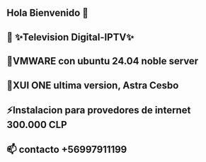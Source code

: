 ## Hola Bienvenido 👋
## 🔭 ✨Television Digital-IPTV✨
## 🌱VMWARE con ubuntu 24.04 noble server 
## 🤔XUI ONE ultima version, Astra Cesbo 
## ⚡Instalacion para provedores de internet 300.000 CLP 
## 📫 contacto +56997911199
<!--
**GerardoSystem0o0/GerardoSystem0o0** .

- 🔭 I’m currently working on ...
- 🌱 I’m currently learning ...
- 👯 I’m looking to collaborate on ...
- 🤔 I’m looking for help with ...
- 💬 Ask me about ...
- 📫 How to reach me: ...
- 😄 Pronouns: ...
- ⚡ Fun fact: ...
-->
